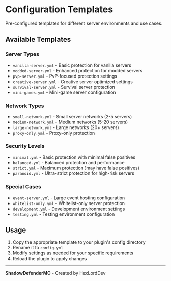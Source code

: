 # Configuration Templates

Pre-configured templates for different server environments and use cases.

## Available Templates

### Server Types
- `vanilla-server.yml` - Basic protection for vanilla servers
- `modded-server.yml` - Enhanced protection for modded servers
- `pvp-server.yml` - PvP-focused protection settings
- `creative-server.yml` - Creative server optimized settings
- `survival-server.yml` - Survival server protection
- `mini-games.yml` - Mini-game server configuration

### Network Types
- `small-network.yml` - Small server networks (2-5 servers)
- `medium-network.yml` - Medium networks (5-20 servers)
- `large-network.yml` - Large networks (20+ servers)
- `proxy-only.yml` - Proxy-only protection

### Security Levels
- `minimal.yml` - Basic protection with minimal false positives
- `balanced.yml` - Balanced protection and performance
- `strict.yml` - Maximum protection (may have false positives)
- `paranoid.yml` - Ultra-strict protection for high-risk servers

### Special Cases
- `event-server.yml` - Large event hosting configuration
- `whitelist-only.yml` - Whitelist-only server protection
- `development.yml` - Development environment settings
- `testing.yml` - Testing environment configuration

## Usage
1. Copy the appropriate template to your plugin's config directory
2. Rename it to `config.yml`
3. Modify settings as needed for your specific requirements
4. Reload the plugin to apply changes

---
**ShadowDefenderMC** - Created by HexLordDev